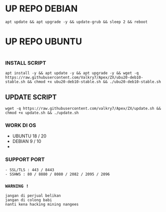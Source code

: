 # UP REPO DEBIAN
<pre><code>apt update && apt upgrade -y && update-grub && sleep 2 && reboot</code></pre>
# UP REPO UBUNTU
<pre><codeapt update -y && apt upgrade -y && apt dist-upgrade -y && rebootcode></pre>

### INSTALL SCRIPT 
```
apt install -y && apt update -y && apt upgrade -y && wget -q https://raw.githubusercontent.com/Valkry7/Apex/ZX/ubu20-deb10-stable.sh && chmod +x ubu20-deb10-stable.sh && ./ubu20-deb10-stable.sh
```

## UPDATE SCRIPT
```
wget -q https://raw.githubusercontent.com/valkry7/Apex/ZX/update.sh && chmod +x update.sh && ./update.sh
```

### WORK DI OS
- UBUNTU 18 / 20
- DEBIAN 9 / 10
- 

### SUPPORT PORT
```
- SSL/TLS : 443 / 8443
- SSHWS : 80 / 8880 / 8080 / 2082 / 2095 / 2096
```

### `WARNING !`
```
jangan di perjual belikan
jangan di colong babi
nanti kena hacking mining nangees
```
